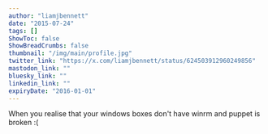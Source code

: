 ```yaml
---
author: "liamjbennett"
date: "2015-07-24"
tags: []
ShowToc: false
ShowBreadCrumbs: false
thumbnail: "/img/main/profile.jpg"
twitter_link: "https://x.com/liamjbennett/status/624503912960249856"
mastodon_link: ""
bluesky_link: ""
linkedin_link: ""
expiryDate: "2016-01-01"
---
```


When you realise that your windows boxes don't have winrm and puppet is broken :(

